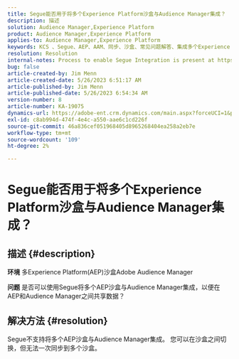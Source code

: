 ```yaml
---
title: Segue能否用于将多个Experience Platform沙盒与Audience Manager集成？
description: 描述
solution: Audience Manager,Experience Platform
product: Audience Manager,Experience Platform
applies-to: Audience Manager,Experience Platform
keywords: KCS 、Segue、AEP、AAM、同步、沙盒、常见问题解答、集成多个Experience Platform沙盒、Adobe Audience Manager、Adobe Experience Platform
resolution: Resolution
internal-notes: Process to enable Segue Integration is present at https://wiki.corp.adobe.com/pages/viewpage.action?spaceKey=supportdelivery&title=AEP+Segments+not+Populating+in+AAM internal link.
bug: false
article-created-by: Jim Menn
article-created-date: 5/26/2023 6:51:17 AM
article-published-by: Jim Menn
article-published-date: 5/26/2023 6:54:34 AM
version-number: 8
article-number: KA-19075
dynamics-url: https://adobe-ent.crm.dynamics.com/main.aspx?forceUCI=1&pagetype=entityrecord&etn=knowledgearticle&id=9f488cb4-91fb-ed11-8849-6045bd0065b6
exl-id: c8ab994d-474f-4e4c-a550-aae6c1cd226f
source-git-commit: 46a836cef051968405d8965268404ea258a2eb7e
workflow-type: tm+mt
source-wordcount: '109'
ht-degree: 2%

---
```


# Segue能否用于将多个Experience Platform沙盒与Audience Manager集成？

## 描述 {#description}


<b>环境</b>
多Experience Platform(AEP)沙盒Adobe Audience Manager

<b>问题</b>
是否可以使用Segue将多个AEP沙盒与Audience Manager集成，以便在AEP和Audience Manager之间共享数据？


## 解决方法 {#resolution}


Segue不支持将多个AEP沙盒与Audience Manager集成。 您可以在沙盒之间切换，但无法一次同步到多个沙盒。
